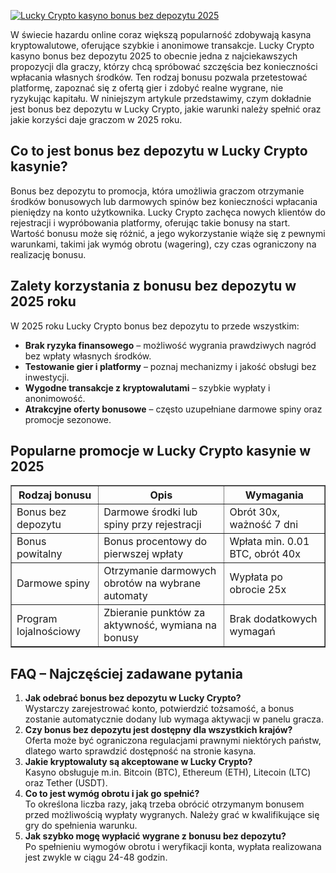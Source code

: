 [![Lucky Crypto kasyno bonus bez depozytu 2025](https://123-caf.pages.dev/gitsignup.png)](https://vrmoo.ru/Bt82HjjY)

<div>   <p>W świecie hazardu online coraz większą popularność zdobywają kasyna kryptowalutowe, oferujące szybkie i anonimowe transakcje. Lucky Crypto kasyno bonus bez depozytu 2025 to obecnie jedna z najciekawszych propozycji dla graczy, którzy chcą spróbować szczęścia bez konieczności wpłacania własnych środków. Ten rodzaj bonusu pozwala przetestować platformę, zapoznać się z ofertą gier i zdobyć realne wygrane, nie ryzykując kapitału. W niniejszym artykule przedstawimy, czym dokładnie jest bonus bez depozytu w Lucky Crypto, jakie warunki należy spełnić oraz jakie korzyści daje graczom w 2025 roku.</p>      <h2>Co to jest bonus bez depozytu w Lucky Crypto kasynie?</h2>   <p>Bonus bez depozytu to promocja, która umożliwia graczom otrzymanie środków bonusowych lub darmowych spinów bez konieczności wpłacania pieniędzy na konto użytkownika. Lucky Crypto zachęca nowych klientów do rejestracji i wypróbowania platformy, oferując takie bonusy na start. Wartość bonusu może się różnić, a jego wykorzystanie wiąże się z pewnymi warunkami, takimi jak wymóg obrotu (wagering), czy czas ograniczony na realizację bonusu.</p>      <h2>Zalety korzystania z bonusu bez depozytu w 2025 roku</h2>   <p>W 2025 roku Lucky Crypto bonus bez depozytu to przede wszystkim:</p>   <ul>   <li><strong>Brak ryzyka finansowego</strong> – możliwość wygrania prawdziwych nagród bez wpłaty własnych środków.</li>   <li><strong>Testowanie gier i platformy</strong> – poznaj mechanizmy i jakość obsługi bez inwestycji.</li>   <li><strong>Wygodne transakcje z kryptowalutami</strong> – szybkie wypłaty i anonimowość.</li>   <li><strong>Atrakcyjne oferty bonusowe</strong> – często uzupełniane darmowe spiny oraz promocje sezonowe.</li>   </ul>      <h2>Popularne promocje w Lucky Crypto kasynie w 2025</h2>   <table border="1" cellpadding="8" cellspacing="0">   <thead>   <tr>   <th>Rodzaj bonusu</th>   <th>Opis</th>   <th>Wymagania</th>   </tr>   </thead>   <tbody>   <tr>   <td>Bonus bez depozytu</td>   <td>Darmowe środki lub spiny przy rejestracji</td>   <td>Obrót 30x, ważność 7 dni</td>   </tr>   <tr>   <td>Bonus powitalny</td>   <td>Bonus procentowy do pierwszej wpłaty</td>   <td>Wpłata min. 0.01 BTC, obrót 40x</td>   </tr>   <tr>   <td>Darmowe spiny</td>   <td>Otrzymanie darmowych obrotów na wybrane automaty</td>   <td>Wypłata po obrocie 25x</td>   </tr>   <tr>   <td>Program lojalnościowy</td>   <td>Zbieranie punktów za aktywność, wymiana na bonusy</td>   <td>Brak dodatkowych wymagań</td>   </tr>   </tbody>   </table>      <h2>FAQ – Najczęściej zadawane pytania</h2>   <ol>   <li><strong>Jak odebrać bonus bez depozytu w Lucky Crypto?</strong><br>   Wystarczy zarejestrować konto, potwierdzić tożsamość, a bonus zostanie automatycznie dodany lub wymaga aktywacji w panelu gracza.</li>      <li><strong>Czy bonus bez depozytu jest dostępny dla wszystkich krajów?</strong><br>   Oferta może być ograniczona regulacjami prawnymi niektórych państw, dlatego warto sprawdzić dostępność na stronie kasyna.</li>      <li><strong>Jakie kryptowaluty są akceptowane w Lucky Crypto?</strong><br>   Kasyno obsługuje m.in. Bitcoin (BTC), Ethereum (ETH), Litecoin (LTC) oraz Tether (USDT).</li>      <li><strong>Co to jest wymóg obrotu i jak go spełnić?</strong><br>   To określona liczba razy, jaką trzeba obrócić otrzymanym bonusem przed możliwością wypłaty wygranych. Należy grać w kwalifikujące się gry do spełnienia warunku.</li>      <li><strong>Jak szybko mogę wypłacić wygrane z bonusu bez depozytu?</strong><br>   Po spełnieniu wymogów obrotu i weryfikacji konta, wypłata realizowana jest zwykle w ciągu 24-48 godzin.</li>   </ol>   </div>